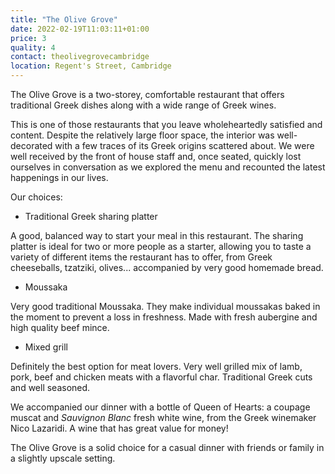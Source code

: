 ```yaml
---
title: "The Olive Grove"
date: 2022-02-19T11:03:11+01:00
price: 3
quality: 4
contact: theolivegrovecambridge
location: Regent's Street, Cambridge
---
```


The Olive Grove is a two-storey, comfortable restaurant that offers traditional Greek dishes along with a wide range of Greek wines.

<!--more-->

This is one of those restaurants that you leave wholeheartedly satisfied and content. Despite the relatively large floor space, the interior was well-decorated with a few traces of its Greek origins scattered about. We were well received by the front of house staff and, once seated, quickly lost ourselves in conversation as we explored the menu and recounted the latest happenings in our lives.

Our choices:

* Traditional Greek sharing platter

A good, balanced way to start your meal in this restaurant. The sharing platter is ideal for two or more people as a starter, allowing you to taste a variety of different items the restaurant has to offer, from Greek cheeseballs, tzatziki, olives... accompanied by very good homemade bread. 

* Moussaka

Very good traditional Moussaka. They make individual moussakas baked in the moment to prevent a loss in freshness. Made with fresh aubergine and high quality beef mince. 

* Mixed grill

Definitely the best option for meat lovers. Very well grilled mix of lamb, pork, beef and chicken meats with a flavorful char. Traditional Greek cuts and well seasoned. 

We accompanied our dinner with a bottle of Queen of Hearts: a coupage muscat and *Sauvignon Blanc* fresh white wine, from the Greek winemaker Nico Lazaridi. A wine that has great value for money!

The Olive Grove is a solid choice for a casual dinner with friends or family in a slightly upscale setting.